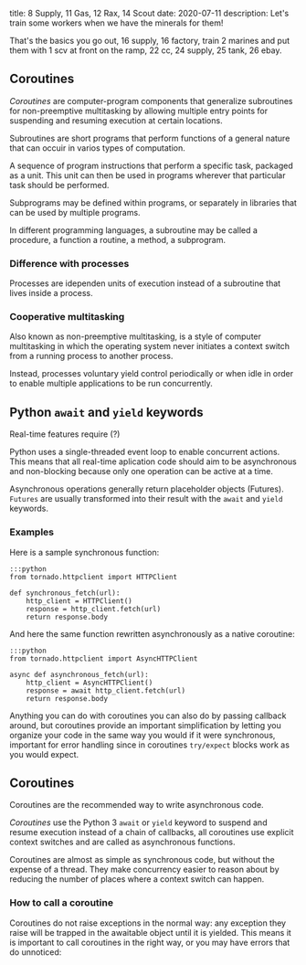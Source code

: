 title: 8 Supply, 11 Gas, 12 Rax, 14 Scout 
date: 2020-07-11
description: Let's train some workers when we have the minerals for them!

That's the basics you go out, 16 supply, 16 factory, train 2 marines and put them with 1 scv at front on the ramp, 22 cc, 24 supply, 25 tank, 26 ebay.

## Coroutines

*Coroutines* are computer-program components that generalize subroutines for non-preemptive multitasking by allowing multiple entry points for suspending and resuming execution at certain locations.

Subroutines are short programs that perform functions of a general nature that can occuir in varios types of computation.

A sequence of program instructions that perform a specific task, packaged as a unit. This unit can then be used in programs wherever that particular task should be performed.

Subprograms may be defined within programs, or separately in libraries that can be used by multiple programs.

In different programming languages, a subroutine may be called a procedure, a function a routine, a method, a subprogram.

### Difference with processes

Processes are idependen units of execution instead of a subroutine that lives inside a process.

### Cooperative multitasking

Also known as non-preemptive multitasking, is a style of computer multitasking in which the operating system never initiates a context switch from a running process to another process.

Instead, processes voluntary yield control periodically or when idle in order to enable multiple applications to be run concurrently.

## Python `await` and `yield` keywords 

Real-time features require (?)

Python uses a single-threaded event loop to enable concurrent actions. This means that all real-time aplication code should aim to be asynchronous and non-blocking because only one operation can be active at a time.

Asynchronous operations generally return placeholder objects (Futures).
`Futures` are usually transformed into their result with the `await` and `yield` keywords.

### Examples

Here is a sample synchronous function:

```
:::python
from tornado.httpclient import HTTPClient

def synchronous_fetch(url):
    http_client = HTTPClient()
    response = http_client.fetch(url)
    return response.body
```

And here the same function rewritten asynchronously as a native coroutine:

```
:::python
from tornado.httpclient import AsyncHTTPClient

async def asynchronous_fetch(url):
    http_client = AsyncHTTPClient()
    response = await http_client.fetch(url)
    return response.body
```

Anything you can do with coroutines you can also do by passing callback around, but coroutines
provide an important simplification by letting you organize your code in the same way you would if it
were synchronous, important for error handling since in coroutines `try/expect` blocks work as you would expect.

## Coroutines

Coroutines are the recommended way to write asynchronous code.

*Coroutines* use the Python 3 `await` or `yield` keyword to suspend and resume execution instead of a chain of callbacks, all coroutines use explicit context switches and are called as asynchronous functions.

Coroutines are almost as simple as synchronous code, but without the expense of a thread. They make concurrency easier to reason about by reducing the number of places where a context switch can happen.

### How to call a coroutine

Coroutines do not raise exceptions in the normal way: any exception they raise will be trapped in the awaitable object until it is yielded. This means it is important to call coroutines in the right way, or you may have errors that do unnoticed:


